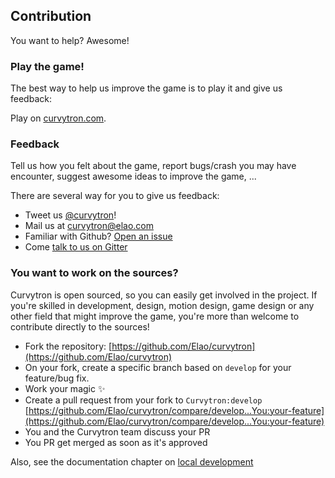## Contribution

You want to help? Awesome!

### Play the game!

The best way to help us improve the game is to play it and give us feedback:

Play on [curvytron.com](http://www.curvytron.com).

### Feedback

Tell us how you felt about the game, report bugs/crash you may have encounter, suggest awesome ideas to improve the game, ...

There are several way for you to give us feedback:

* Tweet us [@curvytron](https://twitter.com/curvytron)!
* Mail us at [curvytron@elao.com](mailto:curvytron@elao.com)
* Familiar with Github? [Open an issue](https://github.com/Elao/curvytron/issues/new)
* Come [talk to us on Gitter](https://gitter.im/Elao/curvytron)

### You want to work on the sources?

Curvytron is open sourced, so you can easily get involved in the project.
If you're skilled in development, design, motion design, game design or any other field that might improve the game, you're more than welcome to contribute directly to the sources!

* Fork the repository: [https://github.com/Elao/curvytron](https://github.com/Elao/curvytron)
* On your fork, create a specific branch based on `develop` for your feature/bug fix.
* Work your magic :sparkles:
* Create a pull request from your fork to `Curvytron:develop` [https://github.com/Elao/curvytron/compare/develop...You:your-feature](https://github.com/Elao/curvytron/compare/develop...You:your-feature)
* You and the Curvytron team discuss your PR
* You PR get merged as soon as it's approved

Also, see the documentation chapter on [local development](dev.md)
